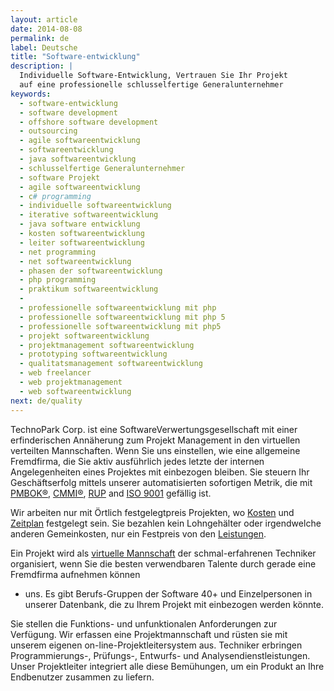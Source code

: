 ```yaml
---
layout: article
date: 2014-08-08
permalink: de
label: Deutsche
title: "Software-entwicklung"
description: |
  Individuelle Software-Entwicklung, Vertrauen Sie Ihr Projekt
  auf eine professionelle schlusselfertige Generalunternehmer
keywords:
  - software-entwicklung
  - software development
  - offshore software development
  - outsourcing
  - agile softwareentwicklung
  - softwareentwicklung
  - java softwareentwicklung
  - schlusselfertige Generalunternehmer
  - software Projekt
  - agile softwareentwicklung
  - c# programming
  - individuelle softwareentwicklung
  - iterative softwareentwicklung
  - java software entwicklung
  - kosten softwareentwicklung
  - leiter softwareentwicklung
  - net programming
  - net softwareentwicklung
  - phasen der softwareentwicklung
  - php programming
  - praktikum softwareentwicklung
  -
  - professionelle softwareentwicklung mit php
  - professionelle softwareentwicklung mit php 5
  - professionelle softwareentwicklung mit php5
  - projekt softwareentwicklung
  - projektmanagement softwareentwicklung
  - prototyping softwareentwicklung
  - qualitatsmanagement softwareentwicklung
  - web freelancer
  - web projektmanagement
  - web softwareentwicklung
next: de/quality
---
```


TechnoPark Corp. ist eine SoftwareVerwertungsgesellschaft mit einer erfinderischen Annäherung zum
Projekt Management in den virtuellen verteilten Mannschaften. Wenn Sie uns einstellen, wie eine
allgemeine Fremdfirma, die Sie aktiv ausführlich jedes letzte der internen Angelegenheiten eines
Projektes mit einbezogen bleiben. Sie steuern Ihr Geschäftserfolg mittels unserer automatisierten
sofortigen Metrik, die mit
[PMBOK®](http://en.wikipedia.org/wiki/Project\_Management\_Body\_of\_Knowledge),
[CMMI®](http://www.sei.cmu.edu/cmmi/general/),
[RUP](http://en.wikipedia.org/wiki/IBM\_Rational\_Unified\_Process) and [ISO
9001](http://en.wikipedia.org/wiki/ISO\_9001) gefällig ist.

Wir arbeiten nur mit Örtlich festgelegtpreis Projekten, wo [Kosten](/process/scope) und
[Zeitplan](/process/schedule) festgelegt sein. Sie bezahlen kein Lohngehälter oder irgendwelche
anderen Gemeinkosten, nur ein Festpreis von den [Leistungen](/process/warranty/deliverables).

Ein Projekt wird als [virtuelle Mannschaft](/about/teams) der schmal-erfahrenen Techniker
organisiert, wenn Sie die besten verwendbaren Talente durch gerade eine Fremdfirma aufnehmen können
- uns. Es gibt Berufs-Gruppen der Software 40+ und Einzelpersonen in unserer Datenbank, die zu Ihrem
Projekt mit einbezogen werden könnte.

Sie stellen die Funktions- und unfunktionalen Anforderungen zur Verfügung. Wir erfassen eine
Projektmannschaft und rüsten sie mit unserem eigenen on-line-Projektleitersystem aus. Techniker
erbringen Programmierungs-, Prüfungs-, Entwurfs- und Analysendienstleistungen. Unser Projektleiter
integriert alle diese Bemühungen, um ein Produkt an Ihre Endbenutzer zusammen zu liefern.
